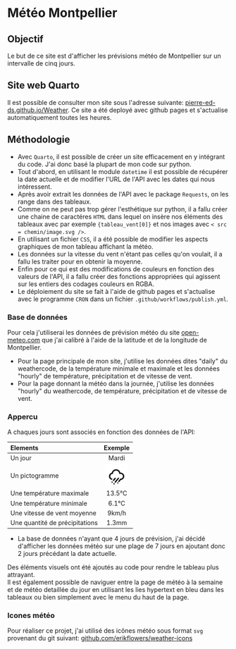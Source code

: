 # Météo Montpellier
## Objectif

Le but de ce site est d'afficher les prévisions météo de Montpellier sur un intervalle de cinq jours.

## Site web Quarto

Il est possible de consulter mon site sous l'adresse suivante: [pierre-ed-ds.github.io/Weather](https://pierre-ed-ds.github.io/Weather/). 
Ce site a été deployé avec github pages et s'actualise automatiquement toutes les heures. 

## Méthodologie

* Avec `Quarto`, il est possible de créer un site efficacement en y intégrant du code. J'ai donc basé la plupart de mon code sur python.
* Tout d'abord, en utilisant le module `datetime` il est possible de récupérer la date actuelle et de modifier l'URL de l'API avec les dates qui nous intéressent.
* Après avoir extrait  les données de l'API avec le package ` Requests `, on les range dans des tableaux.
* Comme on ne peut pas trop gérer l'esthétique sur python, il a fallu créer une chaine de caractéres `HTML` dans lequel on insère nos éléments des tableaux avec par exemple `{tableau_vent[0]}` et nos images avec `< src = chemin/image.svg />`. 
* En utilisant un fichier `CSS`, il a été possible de modifier les aspects graphiques de mon tableau affichant la météo.
* Les données sur la vitesse du vent n'étant pas celles qu'on voulait, il a fallu les traiter pour en obtenir la moyenne.
* Enfin pour ce qui est des modifications de couleurs en fonction des valeurs de l'API, il a fallu créer des fonctions appropriées qui agissent sur les entiers des codages couleurs en RGBA.
* Le déploiement du site se fait à l'aide de github pages et s'actualise avec le programme `CRON` dans un fichier `.github/workflows/publish.yml`.
  
### Base de données

Pour cela j'utiliserai les données de prévision météo du site [open-meteo.com](open-meteo.com) que j'ai calibré à l'aide de la latitude et de la longitude de Montpellier.

* Pour la page principale de mon site, j'utilise les données dites "daily" du weathercode, de la température minimale et maximale et les données "hourly" de température, précipitation et de vitesse de vent.
* Pour la page donnant la météo dans la journée, j'utilise les données "hourly" du weathercode, de température, précipitation et de vitesse de vent.

### Appercu 

A chaques jours sont associés en fonction des données de l'API: 

| Elements | Exemple |
|:--    |:-:    |
| Un jour | Mardi |      
| Un pictogramme | <img src='iconsmeteo/wi-rain-wind.svg' width="50" height="50" /> |
| Une température maximale | 13.5°C |
| Une température minimale | 6.1°C |
| Une vitesse de vent moyenne | 9km/h |
| Une quantité de précipitations | 1.3mm |

- La base de données n'ayant que 4 jours de prévision, j'ai décidé d'afficher les données météo sur une plage de 7 jours en ajoutant donc 2 jours précédant la date actuelle. 
  
Des éléments visuels ont été ajoutés au code pour rendre le tableau plus attrayant. \
Il est également possible de naviguer entre la page de météo à la semaine et de météo detaillée du jour en utilisant les lies hypertext en bleu dans les tableaux ou bien simplement avec le menu du haut de la page.

### Icones météo

Pour réaliser ce projet, j'ai utilisé des icônes météo sous format `svg` provenant du git suivant: [github.com/erikflowers/weather-icons](https://github.com/erikflowers/weather-icons)


